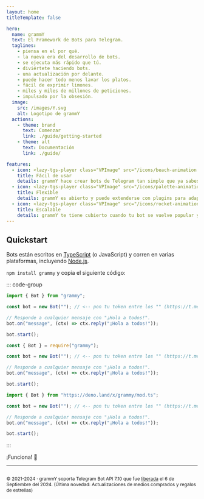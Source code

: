 ```yaml
---
layout: home
titleTemplate: false

hero:
  name: grammY
  text: El Framework de Bots para Telegram.
  taglines:
    - piensa en el por qué.
    - la nueva era del desarrollo de bots.
    - se ejecuta más rápido que tú.
    - diviértete haciendo bots.
    - una actualización por delante.
    - puede hacer todo menos lavar los platos.
    - fácil de exprimir limones.
    - miles y miles de millones de peticiones.
    - impulsado por la obsesión.
  image:
    src: /images/Y.svg
    alt: Logotipo de grammY
  actions:
    - theme: brand
      text: Comenzar
      link: ./guide/getting-started
    - theme: alt
      text: Documentación
      link: ./guide/

features:
  - icon: <lazy-tgs-player class="VPImage" src="/icons/beach-animation.tgs"><img src="/icons/beach.svg" alt="beach animation"></lazy-tgs-player>
    title: Fácil de usar
    details: grammY hace crear bots de Telegram tan simple que ya sabes como hacerlo.
  - icon: <lazy-tgs-player class="VPImage" src="/icons/palette-animation.tgs"><img src="/icons/palette.svg" alt="palette animation"></lazy-tgs-player>
    title: Flexible
    details: grammY es abierto y puede extenderse con plugins para adaptarse a tus necesidades.
  - icon: <lazy-tgs-player class="VPImage" src="/icons/rocket-animation.tgs"><img src="/icons/rocket.svg" alt="rocket animation"></lazy-tgs-player>
    title: Escalable
    details: grammY te tiene cubierto cuando tu bot se vuelve popular y el tráfico se incrementa.
---
```


<!-- markdownlint-disable no-inline-html -->

## Quickstart

Bots están escritos en [TypeScript](https://www.typescriptlang.org) (o JavaScript) y corren en varias plataformas, incluyendo [Node.js](https://nodejs.org).

`npm install grammy` y copia el siguiente código:

::: code-group

```ts [TypeScript]
import { Bot } from "grammy";

const bot = new Bot(""); // <-- pon tu token entre los "" (https://t.me/BotFather)

// Responde a cualquier mensaje con "¡Hola a todos!".
bot.on("message", (ctx) => ctx.reply("¡Hola a todos!"));

bot.start();
```

```js [JavaScript]
const { Bot } = require("grammy");

const bot = new Bot(""); // <-- pon tu token entre los "" (https://t.me/BotFather)

// Responde a cualquier mensaje con "¡Hola a todos!".
bot.on("message", (ctx) => ctx.reply("¡Hola a todos!"));

bot.start();
```

```ts [Deno]
import { Bot } from "https://deno.land/x/grammy/mod.ts";

const bot = new Bot(""); // <-- pon tu token entre los "" (https://t.me/BotFather)

// Responde a cualquier mensaje con "¡Hola a todos!".
bot.on("message", (ctx) => ctx.reply("¡Hola a todos!"));

bot.start();
```

:::

¡Funciona! :tada:

<footer id="home-footer">

---

<ClientOnly>
  <ThankYou :s="[
    'Gracias, ',
    '{name}',
    ', por ser colaborador de grammY.',
    ', por crear grammY.'
  ]" />
</ClientOnly>

<div style="font-size: 0.75rem;  display: flex; justify-content: center;">

© 2021-2024 &middot; grammY soporta Telegram Bot API 7.10 que fue [liberada](https://core.telegram.org/bots/api#september-6-2024) el 6 de Septiembre del 2024.
(Última novedad: Actualizaciones de medios comprados y regalos de estrellas)

</div>
</footer>
